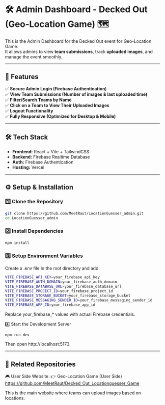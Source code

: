 # 🛠️ Admin Dashboard - Decked Out (Geo-Location Game) 🗺️

This is the Admin Dashboard for the Decked Out event for Geo-Location Game.  
It allows admins to view **team submissions**, track **uploaded images**, and manage the event smoothly.

---

## 🎯 Features
✅ **Secure Admin Login (Firebase Authentication)**  
✅ **View Team Submissions (Number of images & last uploaded time)**  
✅ **Filter/Search Teams by Name**  
✅ **Click on a Team to View Their Uploaded Images**  
✅ **Logout Functionality**  
✅ **Fully Responsive (Optimized for Desktop & Mobile)**  

---

## 🛠️ Tech Stack
- **Frontend:** React + Vite + TailwindCSS 
- **Backend:** Firebase Realtime Database  
- **Auth:** Firebase Authentication  
- **Hosting:** Vercel  

---

## ⚙️ Setup & Installation
### 1️⃣ Clone the Repository
```sh
git clone https://github.com/MeetRaut/LocationGuesser_admin.git
cd LocationGuesser_admin
```

### 2️⃣ Install Dependencies
```sh
npm install
```

### 3️⃣ Setup Environment Variables
Create a .env file in the root directory and add:

```sh
VITE_FIREBASE_API_KEY=your_firebase_api_key
VITE_FIREBASE_AUTH_DOMAIN=your_firebase_auth_domain
VITE_FIREBASE_DATABASE_URL=your_firebase_database_url
VITE_FIREBASE_PROJECT_ID=your_firebase_project_id
VITE_FIREBASE_STORAGE_BUCKET=your_firebase_storage_bucket
VITE_FIREBASE_MESSAGING_SENDER_ID=your_firebase_messaging_sender_id
VITE_FIREBASE_APP_ID=your_firebase_app_id
```
Replace your_firebase_* values with actual Firebase credentials.

4️⃣ Start the Development Server
```sh
npm run dev
```

Then open http://localhost:5173.

---
## 🔗 Related Repositories
🎮 User Side Website:
👉 Geo-Location Game (User Side)
https://github.com/MeetRaut/Decked_Out_Locationguesser_Game


This is the main website where teams can upload images based on locations.

